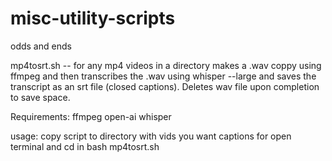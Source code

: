 # misc-utility-scripts
odds and ends 

mp4tosrt.sh -- for any mp4 videos in a directory makes a .wav coppy using ffmpeg and then transcribes the .wav using whisper --large and saves the transcript as an srt file (closed captions). Deletes wav file upon completion to save space. 

Requirements: 
ffmpeg
open-ai whisper

usage:
copy script to directory with vids you want captions for
open terminal and cd in
bash mp4tosrt.sh
